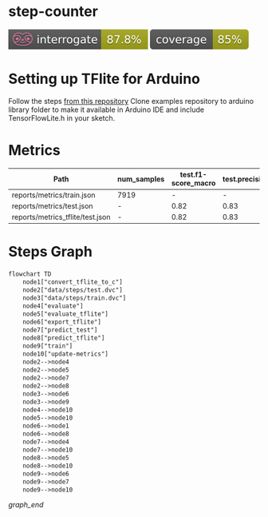 # step-counter

<p align="left">
    <a href="" alt="Interrogate">
        <img src="interrogate_badge.svg" /></a>
    <a href="" alt="Coverage">
        <img src="coverage_badge.svg" /></a>
</p>


# Setting up TFlite for Arduino
Follow the steps [from this repository](https://github.com/tensorflow/tflite-micro-arduino-examples#github)
Clone examples repository to arduino library folder to make it available in Arduino IDE and include TensorFlowLite.h in your sketch.


# Metrics
| Path                             | num_samples   | test.f1-score_macro   | test.precision_macro   | test.predicted_step_count   | test.recall_macro   | test.roc_auc   | test.support_macro   | test.target_step_count   | train.accuracy   | train.f1_macro   | train.precision_macro   | train.recall_macro   | validation.accuracy   | validation.f1_macro   | validation.precision_macro   | validation.recall_macro   | validation.threshold_mean   | validation.threshold_std   |
|----------------------------------|---------------|-----------------------|------------------------|-----------------------------|---------------------|----------------|----------------------|--------------------------|------------------|------------------|-------------------------|----------------------|-----------------------|-----------------------|------------------------------|---------------------------|-----------------------------|----------------------------|
| reports/metrics/train.json       | 7919          | -                     | -                      | -                           | -                   | -              | -                    | -                        | 0.87             | 0.79             | 0.76                    | 0.85                 | 0.9                   | 0.8                   | 0.8                          | 0.8                       | 0.7                         | 0.05                       |
| reports/metrics/test.json        | -             | 0.82                  | 0.83                   | 53                          | 0.81                | 0.92           | 1585.0               | 45                       | -                | -                | -                       | -                    | -                     | -                     | -                            | -                         | -                           | -                          |
| reports/metrics_tflite/test.json | -             | 0.82                  | 0.83                   | 53                          | 0.81                | 0.92           | 1585.0               | 45                       | -                | -                | -                       | -                    | -                     | -                     | -                            | -                         | -                           | -                          |

# Steps Graph
```mermaid
flowchart TD
	node1["convert_tflite_to_c"]
	node2["data/steps/test.dvc"]
	node3["data/steps/train.dvc"]
	node4["evaluate"]
	node5["evaluate_tflite"]
	node6["export_tflite"]
	node7["predict_test"]
	node8["predict_tflite"]
	node9["train"]
	node10["update-metrics"]
	node2-->node4
	node2-->node5
	node2-->node7
	node2-->node8
	node3-->node6
	node3-->node9
	node4-->node10
	node5-->node10
	node6-->node1
	node6-->node8
	node7-->node4
	node7-->node10
	node8-->node5
	node8-->node10
	node9-->node6
	node9-->node7
	node9-->node10
```
_graph_end_
